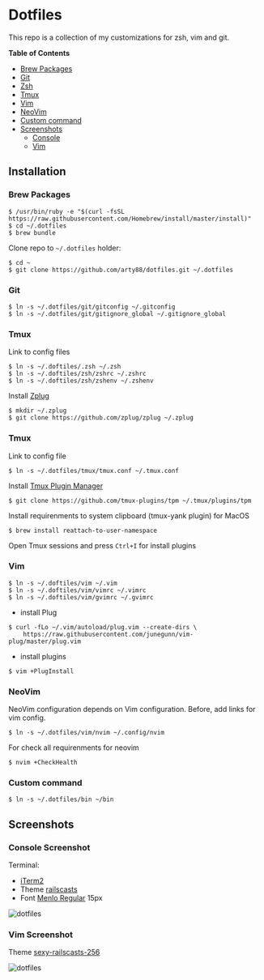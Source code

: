 # Dotfiles

This repo is a collection of my customizations for zsh, vim and git.

**Table of Contents**

- [Brew Packages](#brew-packages)
- [Git](#git)
- [Zsh](#zsh)
- [Tmux](#tmux)
- [Vim](#vim)
- [NeoVim](#neovim)
- [Custom command](#custom-command)
- [Screenshots](#screenshots)
  + [Console](#console-screenshot)
  + [Vim](#vim-screenshot)

## Installation

### Brew Packages

```console
$ /usr/bin/ruby -e "$(curl -fsSL https://raw.githubusercontent.com/Homebrew/install/master/install)"
$ cd ~/.dotfiles
$ brew bundle
```

Clone repo to `~/.dotfiles` holder:

```console
$ cd ~
$ git clone https://github.com/arty88/dotfiles.git ~/.dotfiles
```

### Git

```console
$ ln -s ~/.dotfiles/git/gitconfig ~/.gitconfig
$ ln -s ~/.dotfiles/git/gitignore_global ~/.gitignore_global
```

### Tmux

Link to config files

```console
$ ln -s ~/.doftiles/.zsh ~/.zsh
$ ln -s ~/.doftiles/zsh/zshrc ~/.zshrc
$ ln -s ~/.doftiles/zsh/zshenv ~/.zshenv
```

Install [Zplug](https://github.com/zplug/zplug)

```console
$ mkdir ~/.zplug
$ git clone https://github.com/zplug/zplug ~/.zplug
```

### Tmux

Link to config file

```console
$ ln -s ~/.dotfiles/tmux/tmux.conf ~/.tmux.conf
```

Install [Tmux Plugin Manager](https://github.com/tmux-plugins/tpm)

```console
$ git clone https://github.com/tmux-plugins/tpm ~/.tmux/plugins/tpm
```

Install requirenments to system clipboard (tmux-yank plugin) for MacOS

```console
$ brew install reattach-to-user-namespace
```

Open Tmux sessions and press `Ctrl+I` for install plugins


### Vim

```console
$ ln -s ~/.doftiles/vim ~/.vim
$ ln -s ~/.doftiles/vim/vimrc ~/.vimrc
$ ln -s ~/.doftiles/vim/gvimrc ~/.gvimrc
```
* install Plug

```console
$ curl -fLo ~/.vim/autoload/plug.vim --create-dirs \
    https://raw.githubusercontent.com/junegunn/vim-plug/master/plug.vim
```

* install plugins

```console
$ vim +PlugInstall
```


### NeoVim

NeoVim configuration depends on Vim configuration. Before, add links for vim config.

```console
$ ln -s ~/.dotfiles/vim/nvim ~/.config/nvim
```

For check all requirenments for neovim

```console
$ nvim +CheckHealth
```

### Custom command

```console
$ ln -s ~/.dotfiles/bin ~/bin
```

## Screenshots

### Console Screenshot

Terminal:
* [iTerm2](https://www.iterm2.com/)
* Theme [railscasts](https://github.com/arty88/.dotfiles/blob/master/os/iterm2/railscasts.itermcolors)
* Font [Menlo Regular](https://github.com/arty88/.dotfiles/blob/master/os/fonts/Menlo-Regular.ttf) 15px

![dotfiles](https://github.com/arty88/.dotfiles/blob/master/docs/screenshots/console.png)

### Vim Screenshot

Theme [sexy-railscasts-256](https://github.com/arty88/sexy-railscasts-256-theme)

![dotfiles](https://github.com/arty88/.dotfiles/blob/master/docs/screenshots/vim.png)
